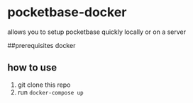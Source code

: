 # pocketbase-docker
allows you to setup pocketbase quickly locally or on a server

##prerequisites
docker

## how to use
1. git clone this repo
2. run ```docker-compose up```
